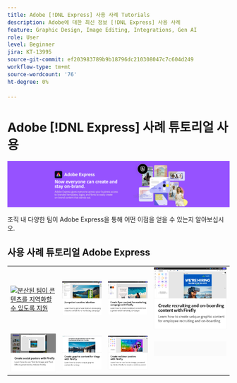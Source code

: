 ```yaml
---
title: Adobe [!DNL Express] 사용 사례 Tutorials
description: Adobe에 대한 최신 정보 [!DNL Express] 사용 사례
feature: Graphic Design, Image Editing, Integrations, Gen AI
role: User
level: Beginner
jira: KT-13995
source-git-commit: ef203983789b9b18796dc210308047c7c604d249
workflow-type: tm+mt
source-wordcount: '76'
ht-degree: 0%

---
```


# Adobe [!DNL Express] 사례 튜토리얼 사용

![Express 히어로 이미지](../assets/Express.png)

조직 내 다양한 팀이 Adobe Express을 통해 어떤 이점을 얻을 수 있는지 알아보십시오.

## 사용 사례 튜토리얼 Adobe Express

<table style="table-layout:fixed">
<tr>
   <td>
      <a href="localized-marketing-content.md">
         <img alt="분산된 팀이 콘텐츠를 지역화할 수 있도록 지원" src="assets/marketing-region-content.png" />
      </a>
  </td>
  <td>
      <a href="jumpstart-ideation.md">
         <img alt="빠른 시작 크리에이티브 아이디어" src="assets/marketing-ideation.png" />
      </a>
   </td>     
   <td>
      <a href="create-local-marketing.md">
         <img alt="Firefly을 사용하여 마케팅 캠페인용 전단지 콘텐츠 만들기" src="assets/local-marketing.png" />
      </a>
   </td>
    <td>
      <a href="create-on-boarding.md">
         <img alt="Firefly을 사용하여 채용 및 선적 콘텐츠 만들기" src="assets/on-boarding.png" />
      </a>
   </td>
</tr>
<tr>
   <td>
      <a href="create-social-posters.md">
         <img alt="Firefly으로 소셜 포스터 만들기" src="assets/social-firefly.png" />
      </a>
   </td>
   <td>
      <a href="create-blog-graphics.md">
         <img alt="Firefly을 사용하여 블로그 그래픽 콘텐츠 만들기" src="assets/blog-graphic.png" />
      </a>
   </td>
   <td>
      <a href="create-webinar-poster.md">
         <img alt="Firefly으로 웨비나 포스터 만들기" src="assets/webinar-poster.png" />
      </a>
   </td>
   <td>
    <img alt="스페이서" src="../assets/GrayBanner_Spacer.png" />
    <div>
    <br>
  </td>
</tr>
</table>
